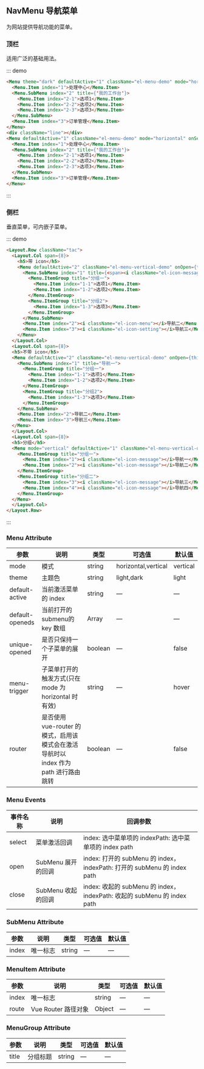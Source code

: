 ## NavMenu 导航菜单

为网站提供导航功能的菜单。

### 顶栏

适用广泛的基础用法。

::: demo
```html
<Menu theme="dark" defaultActive="1" className="el-menu-demo" mode="horizontal" onSelect={this.onSelect.bind(this)}>
  <Menu.Item index="1">处理中心</Menu.Item>
  <Menu.SubMenu index="2" title={'我的工作台'}>
    <Menu.Item index="2-1">选项1</Menu.Item>
    <Menu.Item index="2-2">选项2</Menu.Item>
    <Menu.Item index="2-3">选项3</Menu.Item>
  </Menu.SubMenu>
  <Menu.Item index="3">订单管理</Menu.Item>
</Menu>
<div className="line"></div>
<Menu defaultActive="1" className="el-menu-demo" mode="horizontal" onSelect={this.onSelect.bind(this)}>
  <Menu.Item index="1">处理中心</Menu.Item>
  <Menu.SubMenu index="2" title={'我的工作台'}>
    <Menu.Item index="2-1">选项1</Menu.Item>
    <Menu.Item index="2-2">选项2</Menu.Item>
    <Menu.Item index="2-3">选项3</Menu.Item>
  </Menu.SubMenu>
  <Menu.Item index="3">订单管理</Menu.Item>
</Menu>
```
:::

### 侧栏

垂直菜单，可内嵌子菜单。

::: demo
```html
<Layout.Row className="tac">
  <Layout.Col span={8}>
    <h5>带 icon</h5>
    <Menu defaultActive="2" className="el-menu-vertical-demo" onOpen={this.onOpen.bind(this)} onClose={this.onClose.bind(this)}>
      <Menu.SubMenu index="1" title={<span><i className="el-icon-message"></i>导航一</span>}>
        <Menu.ItemGroup title="分组一">
          <Menu.Item index="1-1">选项1</Menu.Item>
          <Menu.Item index="1-2">选项2</Menu.Item>
        </Menu.ItemGroup>
        <Menu.ItemGroup title="分组2">
          <Menu.Item index="1-3">选项3</Menu.Item>
        </Menu.ItemGroup>
      </Menu.SubMenu>
      <Menu.Item index="2"><i className="el-icon-menu"></i>导航二</Menu.Item>
      <Menu.Item index="3"><i className="el-icon-setting"></i>导航三</Menu.Item>
    </Menu>
  </Layout.Col>
  <Layout.Col span={8}>
  <h5>不带 icon</h5>
  <Menu defaultActive="2" className="el-menu-vertical-demo" onOpen={this.onOpen.bind(this)} onClose={this.onClose.bind(this)} theme="dark">
    <Menu.SubMenu index="1" title="导航一">
      <Menu.ItemGroup title="分组一">
        <Menu.Item index="1-1">选项1</Menu.Item>
        <Menu.Item index="1-2">选项2</Menu.Item>
      </Menu.ItemGroup>
      <Menu.ItemGroup title="分组2">
        <Menu.Item index="1-3">选项3</Menu.Item>
      </Menu.ItemGroup>
    </Menu.SubMenu>
    <Menu.Item index="2">导航二</Menu.Item>
    <Menu.Item index="3">导航三</Menu.Item>
  </Menu>
  </Layout.Col>
  <Layout.Col span={8}>
  <h5>分组</h5>
  <Menu mode="vertical" defaultActive="1" className="el-menu-vertical-demo">
    <Menu.ItemGroup title="分组一">
      <Menu.Item index="1"><i className="el-icon-message"></i>导航一</Menu.Item>
      <Menu.Item index="2"><i className="el-icon-message"></i>导航二</Menu.Item>
    </Menu.ItemGroup>
    <Menu.ItemGroup title="分组二">
      <Menu.Item index="3"><i className="el-icon-message"></i>导航三</Menu.Item>
      <Menu.Item index="4"><i className="el-icon-message"></i>导航四</Menu.Item>
    </Menu.ItemGroup>
  </Menu>
  </Layout.Col>
</Layout.Row>
```
:::

### Menu Attribute
| 参数      | 说明    | 类型      | 可选值       | 默认值   |
|---------- |-------- |---------- |-------------  |-------- |
| mode     | 模式   | string  |   horizontal,vertical   | vertical |
| theme     | 主题色   | string    | light,dark | light |
| default-active | 当前激活菜单的 index | string    | — | — |
| default-openeds | 当前打开的submenu的 key 数组 | Array    | — | — |
| unique-opened  | 是否只保持一个子菜单的展开 | boolean   | — | false   |
| menu-trigger  | 子菜单打开的触发方式(只在 mode 为 horizontal 时有效) | string   | — | hover   |
| router  | 是否使用 vue-router 的模式，启用该模式会在激活导航时以 index 作为 path 进行路由跳转 | boolean   | — | false   |

### Menu Events
| 事件名称      | 说明    | 回调参数      |
|---------- |-------- |---------- |
| select  | 菜单激活回调 | index: 选中菜单项的 indexPath: 选中菜单项的 index path  |
| open  | SubMenu 展开的回调 | index: 打开的 subMenu 的 index， indexPath: 打开的 subMenu 的 index path  |
| close  | SubMenu 收起的回调 | index: 收起的 subMenu 的 index， indexPath: 收起的 subMenu 的 index path  |

### SubMenu Attribute
| 参数      | 说明    | 类型      | 可选值       | 默认值   |
|---------- |-------- |---------- |-------------  |-------- |
| index     | 唯一标志   | string  | — | — |

### MenuItem Attribute
| 参数      | 说明    | 类型      | 可选值       | 默认值   |
|---------- |-------- |---------- |-------------  |-------- |
| index     | 唯一标志   | string  | — | — |
| route     | Vue Router 路径对象 | Object | — | — |

### MenuGroup Attribute
| 参数      | 说明    | 类型      | 可选值       | 默认值   |
|---------- |-------- |---------- |-------------  |-------- |
| title     | 分组标题   | string  | — | — |

